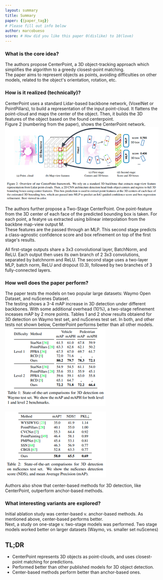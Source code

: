 ```yaml
---
layout: summary
title: Summary
paper: {{paper_tag}}
# Please fill out info below
author: marcobueso
score: # How did you like this paper 0(dislike) to 10(love)
---
```


### What is the core idea?
The authors propose CenterPoint, a 3D object-tracking approach which simplifies the algorithm to a greedy closest-point matching. \
The paper aims to represent objects as points, avoiding difficulties on other models, related to the object's orientation, rotation, etc.



### How is it realized (technically)?
CenterPoint uses a standard Lidar-based backbone network, (VoxelNet or PointPillars), to build a representation of the input point-cloud. It flattens the point-cloud and maps the center of the object. Then, it builds the 3D features of the object based on the found centerpoint.\
Figure 2 (numbering from the paper), shows the CenterPoint network.\
![Yin (2020).](yin2020_center_based_1a.PNG)

The authors further propose a Two-Stage CenterPoint. One point-feature from the 3D center of each face of the predicted bounding box is taken. For each point, a featyre us extracted using bilinear interpolation from the backbne map-view output M.\
These features are the passed through an MLP. This second stage predicts a class-agnostic confidence score and box refinement on top of the first stage's results.

All first-stage outputs share a 3x3 convolutional layer, BatchNorm, and ReLU. Each output then uses its own branch of 2 3x3 convolutions, separated by batchnorm and ReLU. The second stage uses a two-layer MLP, batch norm, ReLU and dropout (0.3), followed by two branches of 3 fully-connected layers.

### How well does the paper perform?
The paper tests the models on two popular large datasets: Waymo Open Dataset, and nuScenes Dataset.\
The testing shows a 3-4 mAP increase in 3D detection under different backbones. With some additional overhead (10%), a two-stage refinement inceases mAP by 2 more points.
Tables 1 and 2 show results obtaiend for 3D detection on Waymo test set, and nuScenes test set. In both, and other tests not shown below, CenterPoint performs better than all other models.\
![Yin (2020).](yin2020_center_based_1b.PNG)

![Yin (2020).](yin2020_center_based_1c.PNG)

Authors also show that center-based methods for 3D detection, like CenterPoint, outperform anchor-based methods.


### What interesting variants are explored?
Initial ablation study was center-based v. anchor-based methods. As mentioned above, center-based performs better.\
Next, a study on one-stage v. two-stage models was performed. Two stage models worked better on larger datasets (Waymo, vs. smaller set nuScenes)


## TL;DR
* CenterPoint represents 3D objects as point-clouds, and uses closest-point matching for predictions.
* Performed better than other published models for 3D object detection.
* Center-based methods perform better than anchor-based ones.
